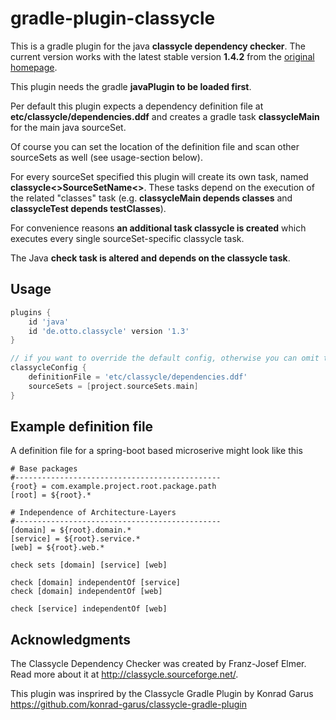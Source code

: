 # gradle-plugin-classycle

This is a gradle plugin for the java **classycle dependency checker**.
The current version works with the latest stable version **1.4.2**
from the [original homepage](http://classycle.sourceforge.net/).


This plugin needs the gradle **javaPlugin to be loaded first**.


Per default this plugin expects a dependency definition file at
**etc/classycle/dependencies.ddf** and creates a gradle task **classycleMain**
for the main java sourceSet.


Of course you can set the location of the definition file and scan other
sourceSets as well (see usage-section below).


For every sourceSet specified this plugin will create its own task,
named **classycle<>SourceSetName<>**. These tasks depend on the execution of
the related "classes" task (e.g. **classycleMain depends classes** and
**classycleTest depends testClasses**).


For convenience reasons **an additional
task classycle is created** which executes every single sourceSet-specific
classycle task.


The Java **check task is altered and depends on the classycle task**.




## Usage
```groovy
plugins {
    id 'java'
    id 'de.otto.classycle' version '1.3'
}

// if you want to override the default config, otherwise you can omit this section
classycleConfig {
    definitionFile = 'etc/classycle/dependencies.ddf'
    sourceSets = [project.sourceSets.main]
}
```


## Example definition file

A definition file for a spring-boot based microserive might look like this
```
# Base packages
#----------------------------------------------
{root} = com.example.project.root.package.path
[root] = ${root}.*

# Independence of Architecture-Layers
#----------------------------------------------
[domain] = ${root}.domain.*
[service] = ${root}.service.*
[web] = ${root}.web.*

check sets [domain] [service] [web]

check [domain] independentOf [service]
check [domain] independentOf [web]

check [service] independentOf [web]
```


## Acknowledgments

The Classycle Dependency Checker was created by Franz-Josef Elmer. 
Read more about it at http://classycle.sourceforge.net/.

This plugin was insprired by the Classycle Gradle Plugin by Konrad Garus
https://github.com/konrad-garus/classycle-gradle-plugin

